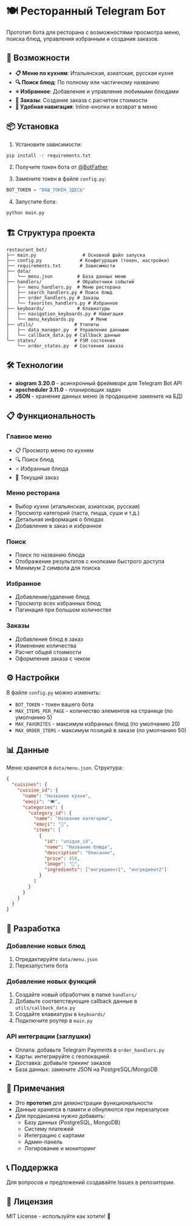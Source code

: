 # 🍽️ Ресторанный Telegram Бот

Прототип бота для ресторана с возможностями просмотра меню, поиска блюд, управления избранным и создания заказов.

## 🚀 Возможности

- **📋 Меню по кухням**: Итальянская, азиатская, русская кухня
- **🔍 Поиск блюд**: По полному или частичному названию
- **⭐ Избранное**: Добавление и управление любимыми блюдами
- **🛒 Заказы**: Создание заказа с расчетом стоимости
- **📱 Удобная навигация**: Inline-кнопки и возврат в меню

## 📦 Установка

1. Установите зависимости:
```bash
pip install -r requirements.txt
```

2. Получите токен бота от [@BotFather](https://t.me/botfather)

3. Замените токен в файле `config.py`:
```python
BOT_TOKEN = "ВАШ_ТОКЕН_ЗДЕСЬ"
```

4. Запустите бота:
```bash
python main.py
```

## 🏗️ Структура проекта

```
restaurant_bot/
├── main.py                 # Основной файл запуска
├── config.py              # Конфигурация (токен, настройки)
├── requirements.txt       # Зависимости
├── data/
│   └── menu.json         # База данных меню
├── handlers/             # Обработчики событий
│   ├── menu_handlers.py  # Меню ресторана
│   ├── search_handlers.py # Поиск блюд
│   ├── order_handlers.py # Заказы
│   └── favorites_handlers.py # Избранное
├── keyboards/            # Клавиатуры
│   ├── navigation_keyboards.py # Навигация
│   └── menu_keyboards.py      # Меню
├── utils/               # Утилиты
│   ├── data_manager.py  # Управление данными
│   └── callback_data.py # Callback данные
└── states/              # FSM состояния
    └── order_states.py  # Состояния заказа
```

## 🛠️ Технологии

- **aiogram 3.20.0** - асинхронный фреймворк для Telegram Bot API
- **apscheduler 3.11.0** - планировщик задач
- **JSON** - хранение данных меню (в продакшене замените на БД)

## 📋 Функциональность

### Главное меню
- 📋 Просмотр меню по кухням
- 🔍 Поиск блюд
- ⭐ Избранные блюда
- 🛒 Текущий заказ

### Меню ресторана
- Выбор кухни (итальянская, азиатская, русская)
- Просмотр категорий (паста, пицца, суши и т.д.)
- Детальная информация о блюдах
- Добавление в заказ и избранное

### Поиск
- Поиск по названию блюда
- Отображение результатов с кнопками быстрого доступа
- Минимум 2 символа для поиска

### Избранное
- Добавление/удаление блюд
- Просмотр всех избранных блюд
- Пагинация при большом количестве

### Заказы
- Добавление блюд в заказ
- Изменение количества
- Расчет общей стоимости
- Оформление заказа с чеком

## ⚙️ Настройки

В файле `config.py` можно изменить:

- `BOT_TOKEN` - токен вашего бота
- `MAX_ITEMS_PER_PAGE` - количество элементов на странице (по умолчанию 5)
- `MAX_FAVORITES` - максимум избранных блюд (по умолчанию 20)
- `MAX_ORDER_ITEMS` - максимум позиций в заказе (по умолчанию 50)

## 📊 Данные

Меню хранится в `data/menu.json`. Структура:

```json
{
  "cuisines": {
    "cuisine_id": {
      "name": "Название кухни",
      "emoji": "🍽️",
      "categories": {
        "category_id": {
          "name": "Название категории", 
          "emoji": "🍝",
          "items": [
            {
              "id": "unique_id",
              "name": "Название блюда",
              "description": "Описание",
              "price": 450,
              "image": "🍝",
              "ingredients": ["ингредиент1", "ингредиент2"]
            }
          ]
        }
      }
    }
  }
}
```

## 🔧 Разработка

### Добавление новых блюд
1. Отредактируйте `data/menu.json`
2. Перезапустите бота

### Добавление новых функций
1. Создайте новый обработчик в папке `handlers/`
2. Добавьте соответствующие callback данные в `utils/callback_data.py`
3. Создайте клавиатуры в `keyboards/`
4. Подключите роутер в `main.py`

### API интеграции (заглушки)
- Оплата: добавьте Telegram Payments в `order_handlers.py`
- Карты: интегрируйте с геолокацией
- Доставка: добавьте трекинг заказов
- База данных: замените JSON на PostgreSQL/MongoDB

## 📝 Примечания

- Это **прототип** для демонстрации функциональности
- Данные хранятся в памяти и обнуляются при перезапуске
- Для продакшена нужно добавить:
  - Базу данных (PostgreSQL, MongoDB)
  - Систему платежей
  - Интеграцию с картами
  - Админ-панель
  - Логирование и мониторинг

## 📞 Поддержка

Для вопросов и предложений создавайте Issues в репозитории.

## 📄 Лицензия

MIT License - используйте как хотите! 🚀
